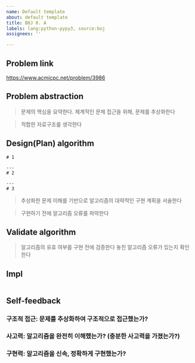 ```yaml
---
name: Default template
about: default template
title: BOJ 0. A
labels: lang:python-pypy3, source:boj
assignees: ''

---
```


## Problem link

https://www.acmicpc.net/problem/3986

## Problem abstraction

> 문제의 핵심을 요약한다. 체계적인 문제 접근을 위해, 문제를 추상화한다

> 적합한 자료구조를 생각한다

## Design(Plan) algorithm

```
# 1

---
# 2

---
# 3

```

> 추상화한 문제 이해를 기반으로 알고리즘의 대략적인 구현 계획을 서술한다

> 구현하기 전에 알고리즘 오류를 파악한다

## Validate algorithm

> 알고리즘의 유효 여부를 구현 전에 검증한다
> 놓친 알고리즘 오류가 있는지 확인한다

## Impl

```py
```

## Self-feedback

### 구조적 접근: 문제를 추상화하여 구조적으로 접근했는가?



### 사고력: 알고리즘을 완전히 이해했는가? (충분한 사고력을 가졌는가?)



### 구현력: 알고리즘을 신속, 정확하게 구현했는가?
